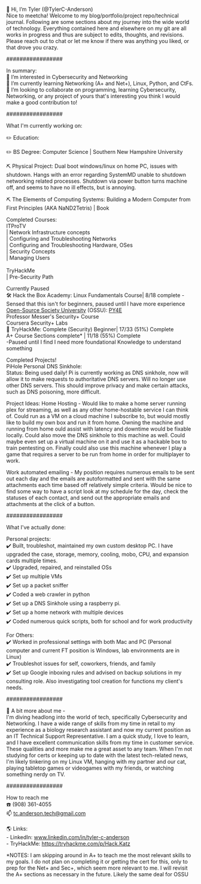 👋 Hi, I’m Tyler (@TylerC-Anderson)<br>
Nice to meetcha! Welcome to my blog/portfolio/project repo/technical journal. Following are some sections about my journey into the wide world of technology. Everything contained here and elsewhere on my git are all works in progress and thus are subject to edits, thoughts, and revisions. Please reach out to chat or let me know if there was anything you liked, or that drove you crazy.


#################

In summary:<br>
👀 I’m interested in Cybersecurity and Networking<br>
🌱 I’m currently learning Networking (A+ and Net+), Linux, Python, and CtFs.<br>
🤝 I’m looking to collaborate on programming, learning Cybersecurity, Networking, or any project of yours that's interesting you think I would make a good contribution to!

#################

What I'm currently working on:

✏️ Education:<br>

✏️ BS Degree: Computer Science | Southern New Hampshire University

⛏️ Physical Project:   Dual boot windows/linux on home PC, issues with shutdown. Hangs with an error regarding SystemMD unable to shutdown networking related processes. Shutdown via power button turns machine off, and seems to have no ill effects, but is annoying.

⛏️ The Elements of Computing Systems: Building a Modern Computer from First Principles (AKA NaND2Tetris) | Book

Completed Courses:<br>
  ITProTV <br>
        | Network Infrastructure concepts<br>
        | Configuring and Troubleshooting Networks<br>
        | Configuring and Troubleshooting Hardware, OSes<br>
        | Security Concepts<br>
        | Managing Users<br><br>
  TryHackMe<br>
        | Pre-Security Path<br>

Currently Paused<br>
🛠 Hack the Box Academy:   Linux Fundamentals Course| 8/18 complete - Sensed that this isn't for beginners,
                                                                      paused until I have more experience<br>
[Open-Source Society University](https://github.com/ossu/computer-science) (OSSU): [PY4E](https://www.py4e.com/lessons)<br>
Professor Messer's Security+ Course<br>
Coursera Security+ Labs<br>
👾 TryHackMe:     Complete (Security) Beginner| 17/33 (51%) Complete<br>
A+ Course Sections complete* | 11/18 (55%) Complete<br>
  -Paused until I find I need more foundational Knowledge to understand something<br>

Completed Projects!<br>
 PiHole Personal DNS Sinkhole:<br>
   Status: Being used daily! Pi is currently working as DNS sinkhole, now will allow it to make requests to authoritative DNS servers. Will no longer use other DNS servers. This should improve privacy and make certain attacks, such as DNS poisoning, more difficult.

Project Ideas:
Home Hosting - Would like to make a home server running plex for streaming, as well as any other home-hostable service I can think of. Could run as a VM on a cloud machine I subscribe to, but would mostly like to build my own box and run it from home. Owning the machine and running from home ould assist with latency and downtime would be fixable locally. Could also move the DNS sinkhole to this machine as well. Could maybe even set up a virtual machine on it and use it as a hackable box to train pentesting on. Finally could also use this machine whenever I play a game that requires a server to be run from home in order for multiplayer to work.

Work automated emailing - My position requires numerous emails to be sent out each day and the emails are autoformatted and sent with the same attachments each time based off relatively simple criteria. Would be nice to find some way to have a script look at my schedule for the day, check the statuses of each contact, and send out the appropriate emails and attachments at the click of a button.

#################

What I've actually done:<br>

Personal projects:<br>
✔️ Built, troubleshot, maintained my own custom desktop PC. I have upgraded the case, storage, memory, cooling, mobo, CPU, and expansion cards multiple times.<br>
✔️ Upgraded, repaired, and reinstalled OSs<br>
✔️ Set up multiple VMs<br>
✔️ Set up a packet sniffer<br>
✔️ Coded a web crawler in python<br>
✔️ Set up a DNS Sinkhole using a raspberry pi.<br>
✔️ Set up a home network with multiple devices<br>
✔️ Coded numerous quick scripts, both for school and for work productivity<br>

For Others:<br>
✔️ Worked in professional settings with both Mac and PC (Personal computer and current FT position is Windows, lab environments are in Linux)<br>
✔️ Troubleshot issues for self, coworkers, friends, and family<br>
✔️ Set up Google inboxing rules and advised on backup solutions in my consulting role. Also investigating tool creation for functions my client's needs.<br>

#################

 🖖 A bit more about me - <br>
I'm diving headlong into the world of tech, specifically Cybersecurity and Networking. I have a wide range of skills from my time in retail to my experience as a biology research assistant and now my current position as an IT Technical Support Representative. I am a quick study, I love to learn, and I have excellent communication skills from my time in customer service. These qualities and more make me a great asset to any team. When I'm not studying for certs or keeping up to date with the latest tech-related news, I'm likely tinkering on my Linux VM, hanging with my partner and our cat, playing tabletop games or videogames with my friends, or watching something nerdy on TV.


#################

 How to reach me <br>
☎️ (908) 361-4055<br>
📫 tc.anderson.tech@gmail.com<br><br>
🌎 Links: <br>
    - LinkedIn: www.linkedin.com/in/tyler-c-anderson<br>
    - TryHackMe: https://tryhackme.com/p/Hack.Katz<br>


*NOTES: I am skipping around in A+ to teach me the most relevant skills to my goals. I do not plan on completing it or getting the cert for this, only to prep for the Net+ and Sec+, which seem more relevant to me. I will revisit the A+ sections as necessary in the future. Likely the same deal for OSSU

<!---
TylerC-Anderson/TylerC-Anderson is a ✨ special ✨ repository because its `README.md` (this file) appears on your GitHub profile.
You can click the Preview link to take a look at your changes.
--->
